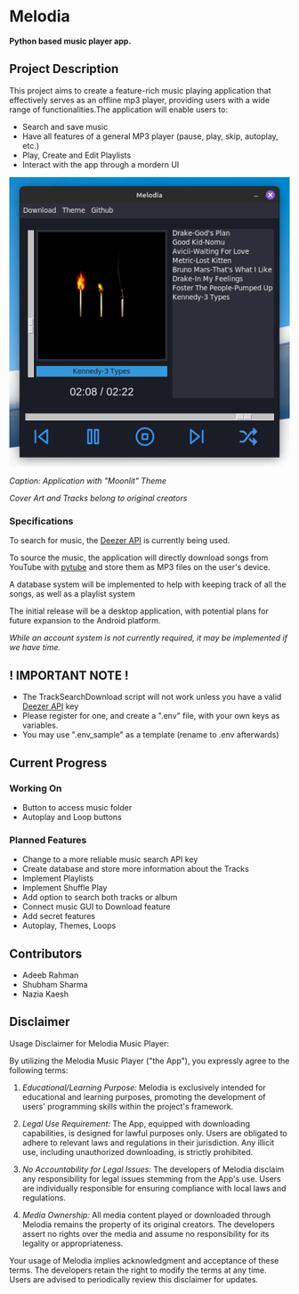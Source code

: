 # Melodia

**Python based music player app.**

## Project Description

This project aims to create a feature-rich music playing application that effectively serves as an offline mp3 player, providing users with a wide range of functionalities.The application will enable users to:
- Search and save music
- Have all features of a general MP3 player (pause, play, skip, autoplay, etc.)
- Play, Create and Edit Playlists
- Interact with the app through a mordern UI

![Sample Image](./sources/preview2.png?raw=true "Sample Image")

*Caption: Application with "Moonlit" Theme*

*Cover Art and Tracks belong to original creators*

### Specifications

To search for music, the [Deezer API](https://developers.deezer.com/) is currently being used.

To source the music, the application will directly download songs from YouTube with [pytube](https://github.com/pytube/pytube) and store them as MP3 files on the user's device.

A database system will be implemented to help with keeping track of all the songs, as well as a playlist system

The initial release will be a desktop application, with potential plans for future expansion to the Android platform.

*While an account system is not currently required, it may be implemented if we have time.* 

## ! IMPORTANT NOTE !
- The TrackSearchDownload script will not work unless you have a valid [Deezer API](https://developers.deezer.com/) key
- Please register for one, and create a ".env" file, with your own keys as variables.
- You may use ".env_sample" as a template (rename to .env afterwards)

## Current Progress

### Working On
- Button to access music folder
- Autoplay and Loop buttons

### Planned Features
- Change to a more reliable music search API key
- Create database and store more information about the Tracks
- Implement Playlists
- Implement Shuffle Play
- Add option to search both tracks or album
- Connect music GUI to Download feature
- Add secret features
- Autoplay, Themes, Loops

## Contributors
- Adeeb Rahman
- Shubham Sharma
- Nazia Kaesh

## Disclaimer
Usage Disclaimer for Melodia Music Player:

By utilizing the Melodia Music Player ("the App"), you expressly agree to the following terms:

1. *Educational/Learning Purpose:* Melodia is exclusively intended for educational and learning purposes, promoting the development of users' programming skills within the project's framework.

2. *Legal Use Requirement:* The App, equipped with downloading capabilities, is designed for lawful purposes only. Users are obligated to adhere to relevant laws and regulations in their jurisdiction. Any illicit use, including unauthorized downloading, is strictly prohibited.

3. *No Accountability for Legal Issues:* The developers of Melodia disclaim any responsibility for legal issues stemming from the App's use. Users are individually responsible for ensuring compliance with local laws and regulations.

4. *Media Ownership:* All media content played or downloaded through Melodia remains the property of its original creators. The developers assert no rights over the media and assume no responsibility for its legality or appropriateness.

Your usage of Melodia implies acknowledgment and acceptance of these terms. The developers retain the right to modify the terms at any time. Users are advised to periodically review this disclaimer for updates.
